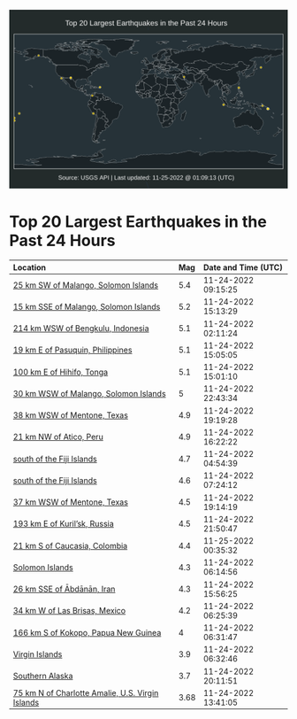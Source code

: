 ![Map](./map.png)

# Top 20 Largest Earthquakes in the Past 24 Hours

| Location | Mag | Date and Time (UTC) |
|:---|:---|:---|
| [25 km SW of Malango, Solomon Islands](https://earthquake.usgs.gov/earthquakes/eventpage/us7000is0z) | 5.4 | 11-24-2022 09:15:25 |
| [15 km SSE of Malango, Solomon Islands](https://earthquake.usgs.gov/earthquakes/eventpage/us7000is2j) | 5.2 | 11-24-2022 15:13:29 |
| [214 km WSW of Bengkulu, Indonesia](https://earthquake.usgs.gov/earthquakes/eventpage/us7000irz7) | 5.1 | 11-24-2022 02:11:24 |
| [19 km E of Pasuquin, Philippines](https://earthquake.usgs.gov/earthquakes/eventpage/us7000is2h) | 5.1 | 11-24-2022 15:05:05 |
| [100 km E of Hihifo, Tonga](https://earthquake.usgs.gov/earthquakes/eventpage/us7000is2e) | 5.1 | 11-24-2022 15:01:10 |
| [30 km WSW of Malango, Solomon Islands](https://earthquake.usgs.gov/earthquakes/eventpage/us7000is7j) | 5 | 11-24-2022 22:43:34 |
| [38 km WSW of Mentone, Texas](https://earthquake.usgs.gov/earthquakes/eventpage/tx2022xaxs) | 4.9 | 11-24-2022 19:19:28 |
| [21 km NW of Atico, Peru](https://earthquake.usgs.gov/earthquakes/eventpage/us7000is44) | 4.9 | 11-24-2022 16:22:22 |
| [south of the Fiji Islands](https://earthquake.usgs.gov/earthquakes/eventpage/us7000irzw) | 4.7 | 11-24-2022 04:54:39 |
| [south of the Fiji Islands](https://earthquake.usgs.gov/earthquakes/eventpage/us7000is0s) | 4.6 | 11-24-2022 07:24:12 |
| [37 km WSW of Mentone, Texas](https://earthquake.usgs.gov/earthquakes/eventpage/tx2022xaxp) | 4.5 | 11-24-2022 19:14:19 |
| [193 km E of Kuril’sk, Russia](https://earthquake.usgs.gov/earthquakes/eventpage/us7000is78) | 4.5 | 11-24-2022 21:50:47 |
| [21 km S of Caucasia, Colombia](https://earthquake.usgs.gov/earthquakes/eventpage/us7000is7z) | 4.4 | 11-25-2022 00:35:32 |
| [Solomon Islands](https://earthquake.usgs.gov/earthquakes/eventpage/us7000is06) | 4.3 | 11-24-2022 06:14:56 |
| [26 km SSE of Ābdānān, Iran](https://earthquake.usgs.gov/earthquakes/eventpage/us7000is3z) | 4.3 | 11-24-2022 15:56:25 |
| [34 km W of Las Brisas, Mexico](https://earthquake.usgs.gov/earthquakes/eventpage/us7000is09) | 4.2 | 11-24-2022 06:25:39 |
| [166 km S of Kokopo, Papua New Guinea](https://earthquake.usgs.gov/earthquakes/eventpage/us7000is0e) | 4 | 11-24-2022 06:31:47 |
| [Virgin Islands](https://earthquake.usgs.gov/earthquakes/eventpage/pr2022328000) | 3.9 | 11-24-2022 06:32:46 |
| [Southern Alaska](https://earthquake.usgs.gov/earthquakes/eventpage/ak022f2s8yw9) | 3.7 | 11-24-2022 20:11:51 |
| [75 km N of Charlotte Amalie, U.S. Virgin Islands](https://earthquake.usgs.gov/earthquakes/eventpage/pr2022328002) | 3.68 | 11-24-2022 13:41:05 |
